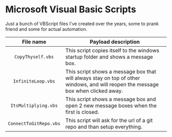 # Microsoft Visual Basic Scripts

Just a bunch of VBScript files I've created over the years, some to prank friend and some for actual automation.

| File name  | Payload description |
| :-------------: | ------------- |
| `CopyThyself.vbs`  | This script copies itself to the windows startup folder and shows a message box.  |
| `InfiniteLoop.vbs`  | This script shows a message box that will always stay on top of other windows, and will reopen the message box when clicked away.  |
| `ItsMultiplying.vbs`  | This script shows a message box and open 2 new message boxes when the first is closed.  |
| `ConnectToGitRepo.vbs`  | This script will ask for the url of a git repo and than setup everything.  |